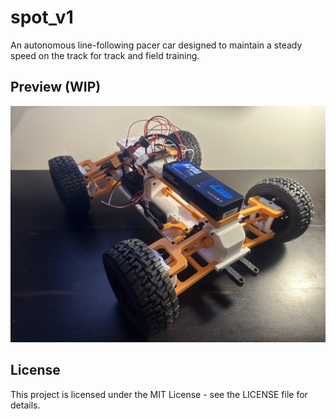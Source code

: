 # spot_v1
An autonomous line-following pacer car designed to maintain a steady speed on the track for track and field training.
## Preview (WIP)
![WIP Pacer](images/pacer_wip_v2.jpg)
## License
This project is licensed under the MIT License - see the LICENSE file for details.
